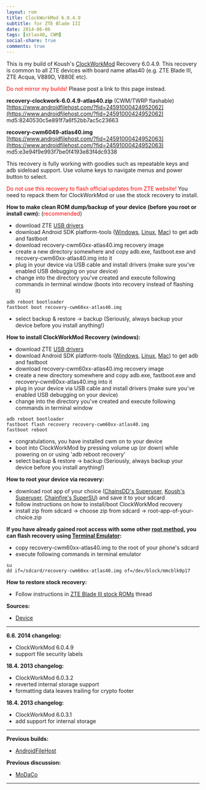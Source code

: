 ```yaml
---
layout: rom
title: ClockWorkMod 6.0.4.9
subtitle: for ZTE Blade III
date: 2014-06-06
tags: [atlas40, CWM]
social-share: true
comments: true
---
```


This is my build of Koush's [ClockWorkMod](https://www.clockworkmod.com/) Recovery 6.0.4.9. This recovery is common to all ZTE devices with board name atlas40 (e.g. ZTE Blade III, ZTE Acqua, V889D, V880E etc).

<span style="color:#FF0000;">Do not mirror my builds!</span> Please post a link to this page instead.

**recovery-clockwork-6.0.4.9-atlas40.zip** (CWM/TWRP flashable)  
[https://www.androidfilehost.com/?fid=24591000424952062](https://www.androidfilehost.com/?fid=24591000424952062)  
md5:8240530c5e891f7a6f52bb7ac5c23663

**recovery-cwm6049-atlas40.img**  
[https://www.androidfilehost.com/?fid=24591000424952063](https://www.androidfilehost.com/?fid=24591000424952063)  
md5:e3e94f9e993f7be0f4193e83f4dc9338

This recovery is fully working with goodies such as repeatable keys and adb sideload support. Use volume keys to navigate menus and power button to select.

<span style="color:#ff0000;">Do not use this recovery to flash official updates from ZTE website!</span> You need to repack them for ClockWorkMod or use the stock recovery to install.

**How to make clean ROM dump/backup of your device (before you root or install cwm):** (<span style="color:#ff0000;">recommended</span>)

- download ZTE [USB drivers](http://download.ztedevice.com/device/global/support/product/560/1132/soft/P020121013422016358160.7z)
- download Android SDK platform-tools ([Windows](https://dl.google.com/android/repository/platform-tools-latest-windows.zip), [Linux](https://dl.google.com/android/repository/platform-tools-latest-linux.zip), [Mac](https://dl.google.com/android/repository/platform-tools-latest-darwin.zip)) to get adb and fastboot
- download recovery-cwm60xx-atlas40.img recovery image
- create a new directory somewhere and copy adb.exe, fastboot.exe and recovery-cwm60xx-atlas40.img into it
- plug in your device via USB cable and install drivers (make sure you've enabled USB debugging on your device)
- change into the directory you've created and execute following commands in terminal window (boots into recovery instead of flashing it)

```
adb reboot bootloader
fastboot boot recovery-cwm60xx-atlas40.img
```

- select backup & restore -> backup (Seriously, always backup your device before you install anything!)  

**How to install ClockWorkMod Recovery (windows):**

- download ZTE [USB drivers](http://download.ztedevice.com/device/global/support/product/560/1132/soft/P020121013422016358160.7z)
- download Android SDK platform-tools ([Windows](https://dl.google.com/android/repository/platform-tools-latest-windows.zip), [Linux](https://dl.google.com/android/repository/platform-tools-latest-linux.zip), [Mac](https://dl.google.com/android/repository/platform-tools-latest-darwin.zip)) to get adb and fastboot
- download recovery-cwm60xx-atlas40.img recovery image
- create a new directory somewhere and copy adb.exe, fastboot.exe and recovery-cwm60xx-atlas40.img into it
- plug in your device via USB cable and install drivers (make sure you've enabled USB debugging on your device)
- change into the directory you've created and execute following commands in terminal window

```
adb reboot bootloader
fastboot flash recovery recovery-cwm60xx-atlas40.img
fastboot reboot
```

- congratulations, you have installed cwm on to your device
- boot into ClockWorkMod by pressing volume up (or down) while powering on or using 'adb reboot recovery'
- select backup & restore -> backup (Seriously, always backup your device before you install anything!)

**How to root your device via recovery:**

- download root app of your choice ([ChainsDD's Superuser](http://androidsu.com/superuser/), [Koush's Superuser](http://koush.com/post/superuser), [Chainfire's SuperSU](http://download.chainfire.eu/supersu)) and save it to your sdcard
- follow instructions on how to install/boot ClockWorkMod recovery
- install zip from sdcard -> choose zip from sdcard -> root-app-of-your-choice.zip

**If you have already gained root access with some other [root method](http://forum.xda-developers.com/showthread.php?t=1886460), you can flash recovery using [Terminal Emulator](https://play.google.com/store/apps/details?id=jackpal.androidterm&hl=en):**

- copy recovery-cwm60xx-atlas40.img to the root of your phone's sdcard
- execute following commands in terminal emulator

```
su
dd if=/sdcard/recovery-cwm60xx-atlas40.img of=/dev/block/mmcblk0p17
```

**How to restore stock recovery:**

- Follow instructions in [ZTE Blade III stock ROMs](http://www.modaco.com/topic/361786-zte-blade-iii-stock-roms/) thread

**Sources:**

- [Device](https://github.com/KonstaT/android_device_zte_atlas40)

----

**6.6. 2014 changelog:**

- ClockWorkMod 6.0.4.9
- support file security labels

**18.4. 2013 changelog:**

- ClockWorkMod 6.0.3.2
- reverted internal storage support
- formatting data leaves trailing for crypto footer

**18.4. 2013 changelog:**

- ClockWorkMod 6.0.3.1
- add support for internal storage

----

**Previous builds:**

- [AndroidFileHost](https://www.androidfilehost.com/?w=files&flid=89919)

**Previous discussion:**

- [MoDaCo](http://www.modaco.com/topic/360389-clockworkmod-6049/)

----
